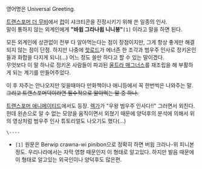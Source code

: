   
  

  

영어명은 Universal Greeting.

  

[트랜스포머 더 무비](%ED%8A%B8%EB%9E%9C%EC%8A%A4%ED%8F%AC%EB%A8%B8%20%EB%8D%94%20%EB%AC%B4%EB%B9%84.md)에서 [컵](%EC%BB%B5.md)이 샤크티콘을 진정시키기 위해 쓴 일종의 인사.  
말이 통하지 않는 외계인에게 **"바윕 그라나윕 니니봉"**`[1]` 이라고 말을 하면 된다.

  

모든 외계인에 상관없이 전부 다 알아먹는다는 점이 장점이지만, 그게 항상 좋게만 해결되지 않는 점이 단점. 하지만 나중에
[핫로드](%ED%95%AB%EB%A1%9C%EB%93%9C.md)가 에너존 한 조각과 범우주 인사로 정키온인들과 화합을 다지게
되니(...) 어느 정도 쓸만 하다고 할 수 있는 말이겠다.  
무엇보다 이 말 하나로 정키온 사람들이 파괴된 [울트라 매그너스](%EC%9A%B8%ED%8A%B8%EB%9D%BC%20%EB%A7%A4%EA%B7%B8%EB%84%88%EC%8A%A4.md)를 재조립을 해 부활하게 되는 계기를 만들어주었다.

  

이 후 자주는 안나오지만 잊을때마다 만화책이나 애니등에서 꼭 한번씩은 나와주는 말.  
<del>그리고 트랜스포머덕이라면 필수적으로 알아먹는 말 중 하나.</del>

  
  

  

[트랜스포머 애니메이티드](%ED%8A%B8%EB%9E%9C%EC%8A%A4%ED%8F%AC%EB%A8%B8%20%EC%95%A0%EB%8B%88%EB%A9%94%EC%9D%B4%ED%8B%B0%EB%93%9C.md)에서도 등장. [렉가](%EB%A0%89%EA%B0%80%28%EC%95%A0%EB%8B%88%EB%A9%94%EC%9D%B4%ED%8B%B0%EB%93%9C%29.md)가 "우왕 범우주
인사다!!" 그러면서 외친다.  
헌데 왼손으로 알 수 없는 모양을 움직이면서 외쳤기 때문에 양덕후의 분석에 의해서 위의 영상처럼 범우주 인사 튜토리얼도 나오기도
했다(...)

`\----`

  * `[1]` 원문은 Berwip crawna-wi pinibon으로 정확히 하면 버윕 크라나-위 피니본 정도. 우리나라에서는 자막 영향 때문인지 이 형태로 알고있다. 하지만 발음 때문에 이 형태로 알고있는 외국인이나 양덕후도 많은편.

